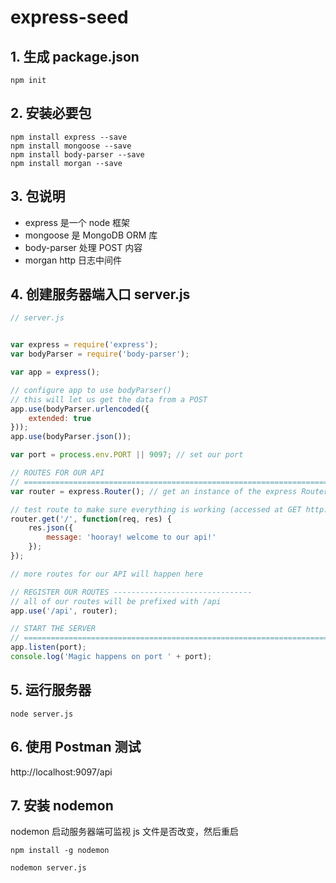 # express-seed

## 1. 生成 package.json
```
npm init
```

## 2. 安装必要包

```
npm install express --save
npm install mongoose --save
npm install body-parser --save
npm install morgan --save
```

## 3. 包说明

-  express 是一个 node 框架
-  mongoose 是 MongoDB ORM 库
-  body-parser 处理 POST 内容
-  morgan http 日志中间件


## 4. 创建服务器端入口 server.js

``` javascript
// server.js


var express = require('express');
var bodyParser = require('body-parser');

var app = express();

// configure app to use bodyParser()
// this will let us get the data from a POST
app.use(bodyParser.urlencoded({
    extended: true
}));
app.use(bodyParser.json());

var port = process.env.PORT || 9097; // set our port

// ROUTES FOR OUR API
// =============================================================================
var router = express.Router(); // get an instance of the express Router

// test route to make sure everything is working (accessed at GET http://localhost:8080/api)
router.get('/', function(req, res) {
    res.json({
        message: 'hooray! welcome to our api!'
    });
});

// more routes for our API will happen here

// REGISTER OUR ROUTES -------------------------------
// all of our routes will be prefixed with /api
app.use('/api', router);

// START THE SERVER
// =============================================================================
app.listen(port);
console.log('Magic happens on port ' + port);
```


## 5. 运行服务器

```
node server.js
```


## 6. 使用 Postman 测试

http://localhost:9097/api


## 7. 安装 nodemon

nodemon 启动服务器端可监视 js 文件是否改变，然后重启

```
npm install -g nodemon
```

```
nodemon server.js
```